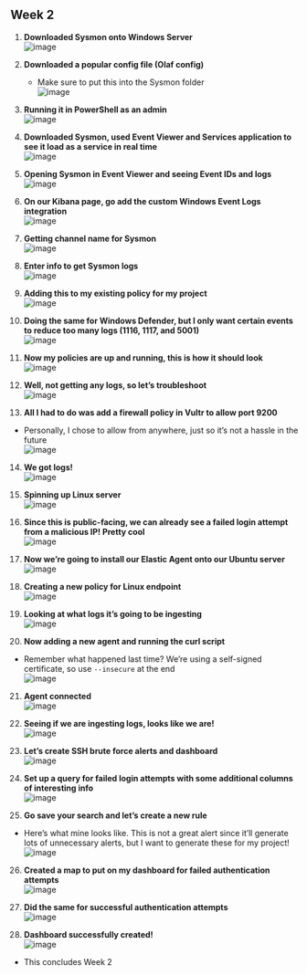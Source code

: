 ## Week 2

1. **Downloaded Sysmon onto Windows Server**  
   ![image](#)

2. **Downloaded a popular config file (Olaf config)**  
   - Make sure to put this into the Sysmon folder  
   ![image](#)

3. **Running it in PowerShell as an admin**  
   ![image](#)

4. **Downloaded Sysmon, used Event Viewer and Services application to see it load as a service in real time**  
   ![image](#)

5. **Opening Sysmon in Event Viewer and seeing Event IDs and logs**  
   ![image](#)

6. **On our Kibana page, go add the custom Windows Event Logs integration**  
   ![image](#)

7. **Getting channel name for Sysmon**  
   ![image](#)

8. **Enter info to get Sysmon logs**  
   ![image](#)

9. **Adding this to my existing policy for my project**  
   ![image](#)

10. **Doing the same for Windows Defender, but I only want certain events to reduce too many logs (1116, 1117, and 5001)**  
   ![image](#)

11. **Now my policies are up and running, this is how it should look**  
   ![image](#)

12. **Well, not getting any logs, so let’s troubleshoot**  
   ![image](#)

13. **All I had to do was add a firewall policy in Vultr to allow port 9200**  
   - Personally, I chose to allow from anywhere, just so it’s not a hassle in the future  
   ![image](#)

14. **We got logs!**  
   ![image](#)

15. **Spinning up Linux server**  
   ![image](#)

16. **Since this is public-facing, we can already see a failed login attempt from a malicious IP! Pretty cool**  
   ![image](#)

17. **Now we’re going to install our Elastic Agent onto our Ubuntu server**  
   ![image](#)

18. **Creating a new policy for Linux endpoint**  
   ![image](#)

19. **Looking at what logs it’s going to be ingesting**  
   ![image](#)

20. **Now adding a new agent and running the curl script**  
   - Remember what happened last time? We’re using a self-signed certificate, so use `--insecure` at the end  
   ![image](#)

21. **Agent connected**  
   ![image](#)

22. **Seeing if we are ingesting logs, looks like we are!**  
   ![image](#)

23. **Let’s create SSH brute force alerts and dashboard**  
   ![image](#)

24. **Set up a query for failed login attempts with some additional columns of interesting info**  
   ![image](#)

25. **Go save your search and let’s create a new rule**  
   - Here’s what mine looks like. This is not a great alert since it’ll generate lots of unnecessary alerts, but I want to generate these for my project!  
   ![image](#)

26. **Created a map to put on my dashboard for failed authentication attempts**  
   ![image](#)

27. **Did the same for successful authentication attempts**  
   ![image](#)

28. **Dashboard successfully created!**  
   ![image](#)

- This concludes Week 2

